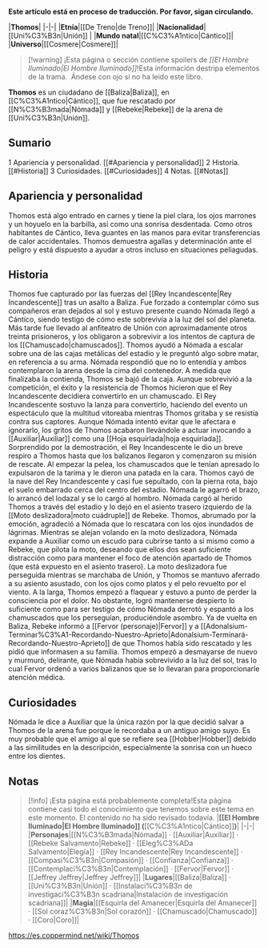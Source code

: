 **Este artículo está en proceso de traducción. Por favor, sigan circulando.**


|**Thomos**|
|-|-|
|**Etnia**|[[De Treno\|de Treno]]|
|**Nacionalidad**|[[Uni%C3%B3n\|Unión]] |
|**Mundo natal**|[[C%C3%A1ntico\|Cántico]]|
|**Universo**|[[Cosmere\|Cosmere]]|

> [!warning] ¡Esta página o sección contiene spoilers de *[[El Hombre Iluminado\|El Hombre Iluminado]]*!Esta información destripa elementos de la trama.  Ándese con ojo si no ha leido este libro.

**Thomos** es un ciudadano de [[Baliza\|Baliza]], en [[C%C3%A1ntico\|Cántico]], que fue rescatado por [[N%C3%B3mada\|Nómada]] y [[Rebeke\|Rebeke]] de la arena de [[Uni%C3%B3n\|Unión]].

## Sumario

1 Apariencia y personalidad. [[#Apariencia y personalidad]] 
2 Historia. [[#Historia]] 
3 Curiosidades. [[#Curiosidades]] 
4 Notas. [[#Notas]] 


## Apariencia y personalidad
Thomos está algo entrado en carnes y tiene la piel clara, los ojos marrones y un hoyuelo en la barbilla, así como una sonrisa desdentada. Como otros habitantes de Cántico, lleva guantes en las manos para evitar transferencias de calor accidentales. Thomos demuestra agallas y determinación ante el peligro y está dispuesto a ayudar a otros incluso en situaciones peliagudas.

## Historia
Thomos fue capturado por las fuerzas del [[Rey Incandescente\|Rey Incandescente]] tras un asalto a Baliza. Fue forzado a contemplar cómo sus compañeros eran dejados al sol y estuvo presente cuando Nómada llegó a Cántico, siendo testigo de cómo este sobrevivía a la luz del sol del planeta.
Más tarde fue llevado al anfiteatro de Unión con aproximadamente otros treinta prisioneros, y los obligaron a sobrevivir a los intentos de captura de los [[Chamuscado\|chamuscados]]. Thomos ayudó a Nómada a escalar sobre una de las cajas metálicas del estadio y le preguntó algo sobre matar, en referencia a su arma. Nómada respondió que no lo entendía y ambos contemplaron la arena desde la cima del contenedor. A medida que finalizaba la contienda, Thomos se bajó de la caja.
Aunque sobrevivió a la competición, el éxito y la resistencia de Thomos hicieron que el Rey Incandescente decidiera convertirlo en un chamuscado. El Rey Incandescente sostuvo la lanza para convertirlo, haciendo del evento un espectáculo que la multitud vitoreaba mientras Thomos gritaba y se resistía contra sus captores. Aunque Nómada intentó evitar que le afectara e ignorarlo, los gritos de Thomos acabaron llevándole a actuar invocando a [[Auxiliar\|Auxiliar]] como una [[Hoja esquirlada\|hoja esquirlada]]. Sorprendido por la demostración, el Rey Incandescente le dio un breve respiro a Thomos hasta que los balizanos llegaron y comenzaron su misión de rescate.
Al empezar la pelea, los chamuscados que le tenían apresado lo expulsaron de la tarima y le dieron una patada en la cara. Thomos cayó de la nave del Rey Incandescente y casi fue sepultado, con la pierna rota, bajo el suelo embarrado cerca del centro del estadio. Nómada le agarró el brazo, lo arrancó del lodazal y se lo cargó al hombro. Nómada cargó al herido Thomos a través del estadio y lo dejó en el asiento trasero izquierdo de la [[Moto deslizadora\|moto cuádruple]] de Rebeke. Thomos, abrumado por la emoción, agradeció a Nómada que lo rescatara con los ojos inundados de lágrimas. Mientras se alejan volando en la moto deslizadora, Nómada expande a Auxiliar como un escudo para cubrirse tanto a sí mismo como a Rebeke, que pilota la moto, deseando que ellos dos sean suficiente distracción como para mantener el foco de atención apartado de Thomos (que está expuesto en el asiento trasero).
La moto deslizadora fue perseguida mientras se marchaba de Unión, y Thomos se mantuvo aferrado a su asiento asustado, con los ojos como platos y el pelo revuelto por el viento. A la larga, Thomos empezó a flaquear y estuvo a punto de perder la consciencia por el dolor. No obstante, logró mantenerse despierto lo suficiente como para ser testigo de cómo Nómada derrotó y espantó a los chamuscados que los perseguían, produciéndole asombro.
Ya de vuelta en Baliza, Rebeke informó a [[Fervor (personaje)\|Fervor]] y a [[Adonalsium-Terminar%C3%A1-Recordando-Nuestro-Aprieto\|Adonalsium-Terminará-Recordando-Nuestro-Aprieto]] de que Thomos había sido rescatado y les pidió que informasen a su familia. Thomos empezó a desmayarse de nuevo y murmuró, delirante, que Nómada había sobrevivido a la luz del sol, tras lo cual Fervor ordenó a varios balizanos que se lo llevaran para proporcionarle atención médica.

## Curiosidades
Nómada le dice a Auxiliar que la única razón por la que decidió salvar a Thomos de la arena fue porque le recordaba a un antiguo amigo suyo. Es muy probable que el amigo al que se refiere sea [[Hobber\|Hobber]] debido a las similitudes en la descripción, especialmente la sonrisa con un hueco entre los dientes.
## Notas

> [!info] ¡Esta página está probablemente completa!Esta página contiene casi todo el conocimiento que tenemos sobre este tema en este momento.
El contenido no ha sido revisado todavía.
|**[[El Hombre Iluminado\|El Hombre Iluminado]] (**[[C%C3%A1ntico\|Cántico]]**)**|
|-|-|
|**Personajes**|[[N%C3%B3mada\|Nómada]] · [[Auxiliar\|Auxiliar]] · [[Rebeke Salvamento\|Rebeke]] · [[Eleg%C3%ADa Salvamento\|Elegía]] · [[Rey Incandescente\|Rey Incandescente]] · [[Compasi%C3%B3n\|Compasión]] · [[Confianza\|Confianza]] · [[Contemplaci%C3%B3n\|Contemplación]] · [[Fervor\|Fervor]] · [[Jeffrey Jeffrey\|Jeffrey Jeffrey]]|
|**Lugares**|[[Baliza\|Baliza]] · [[Uni%C3%B3n\|Unión]] · [[Instalaci%C3%B3n de investigaci%C3%B3n scadriana\|Instalación de investigación scadriana]]|
|**Magia**|[[Esquirla del Amanecer\|Esquirla del Amanecer]] · [[Sol coraz%C3%B3n\|Sol corazón]] · [[Chamuscado\|Chamuscado]] · [[Coro\|Coro]]|



https://es.coppermind.net/wiki/Thomos